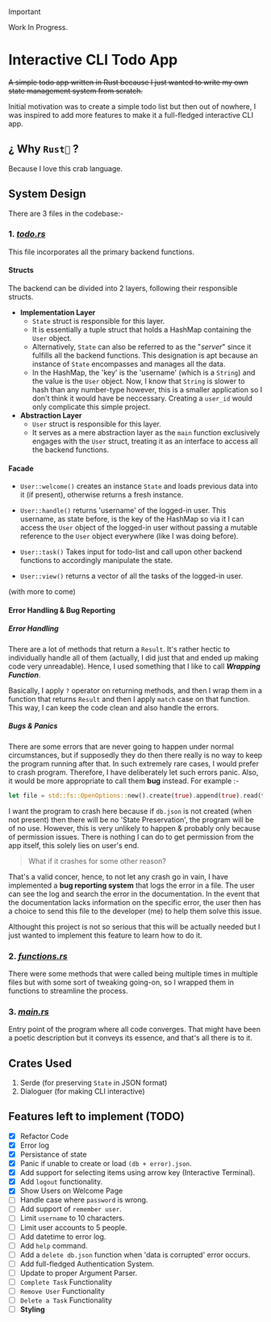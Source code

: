 > [!IMPORTANT]
> Work In Progress.

# Interactive CLI Todo App

~~A simple todo app written in Rust because I just wanted to write my own state management system from scratch.~~

Initial motivation was to create a simple todo list but then out of nowhere, I was inspired to add more features to make it a full-fledged interactive CLI app.

## ¿ Why `Rust🦀` ?

Because I love this crab language.

## System Design

There are 3 files in the codebase:-

### 1. <ins>_todo.rs_</ins>

This file incorporates all the primary backend functions.

#### Structs

The backend can be divided into 2 layers, following their responsible structs.

- **Implementation Layer**
   * `State` struct is responsible for this layer.
   * It is essentially a tuple struct that holds a HashMap containing the `User` object.
   * Alternatively, `State` can also be referred to as the "_server_" since it fulfills all the backend functions. This designation is apt because an instance of `State` encompasses and manages all the data.
   * In the HashMap, the 'key' is the 'username' (which is a `String`) and the value is the `User` object. Now, I know that `String` is slower to hash than any number-type however, this is a smaller application so I don't think it would have be neccessary. Creating a `user_id` would only complicate this simple project.
- **Abstraction Layer**
   * `User` struct is responsible for this layer.
   * It serves as a mere abstraction layer as the `main` function exclusively engages with the `User` struct, treating it as an interface to access all the backend functions.

#### Facade

- `User::welcome()` creates an instance `State` and loads previous data into it (if present), otherwise returns a fresh instance.

- `User::handle()` returns 'username' of the logged-in user. This username, as state before, is the key of the HashMap so via it I can access the `User` object of the logged-in user without passing a mutable reference to the `User` object everywhere (like I was doing before).

- `User::task()` Takes input for todo-list and call upon other backend functions to accordingly manipulate the state.

- `User::view()` returns a vector of all the tasks of the logged-in user.

(with more to come)

#### Error Handling & Bug Reporting

##### Error Handling

There are a lot of methods that return a `Result`. It's rather hectic to individually handle all of them (actually, I did just that and ended up making code very unreadable).
Hence, I used something that I like to call **_Wrapping Function_**.

Basically, I apply `?` operator on returning methods, and then I wrap them in a function that returns `Result` and then I apply `match` case on that function. This way, I can keep the code clean and also handle the errors.

##### Bugs & Panics

There are some errors that are never going to happen under normal circumstances, but if supposedly they do then there really is no way to keep the program running after that. In such extremely rare cases, I would prefer to crash program. Therefore, I have deliberately let such errors panic. Also, it would be more appropriate to call them **bug** instead.
For example :-

```rust
let file = std::fs::OpenOptions::new().create(true).append(true).read(true).open("db.json").expect("Database Error");
```

I want the program to crash here because if `db.json` is not created (when not present) then there will be no 'State Preservation', the program will be of no use. However, this is very unlikely to happen & probably only because of permission issues. There is nothing I can do to get permission from the app itself, this solely lies on user's end.

> What if it crashes for some other reason?

That's a valid concer, hence, to not let any crash go in vain, I have implemented a **bug reporting system** that logs the error in a file. The user can see the log and search the error in the documentation. In the event that the documentation lacks information on the specific error, the user then has a choice to send this file to the developer (me) to help them solve this issue.

Althought this project is not so serious that this will be actually needed but I just wanted to implement this feature to learn how to do it.

### 2. <ins>_functions.rs_</ins>

There were some methods that were called being multiple times in multiple files but with some sort of tweaking going-on, so I wrapped them in functions to streamline the process.

### 3. <ins>_main.rs_</ins>

Entry point of the program where all code converges. That might have been a poetic description but it conveys its essence, and that's all there is to it.

## Crates Used

1. Serde (for preserving `State` in JSON format)
2. Dialoguer (for making CLI interactive)

## Features left to implement (TODO)

- [x] Refactor Code
- [x] Error log
- [x] Persistance of state
- [x] Panic if unable to create or load `(db + error).json`.
- [x] Add support for selecting items using arrow key (Interactive Terminal).
- [x] Add `logout` functionality.
- [x] Show Users on Welcome Page
- [ ] Handle case where `password` is wrong.
- [ ] Add support of `remember user`.
- [ ] Limit `username` to 10 characters.
- [ ] Limit user accounts to 5 people.
- [ ] Add datetime to error log.
- [ ] Add `help` command.
- [ ] Add a `delete db.json` function when 'data is corrupted' error occurs.
- [ ] Add full-fledged Authentication System.
- [ ] Update to proper Argument Parser.
- [ ] `Complete Task` Functionality
- [ ] `Remove User` Functionality
- [ ] `Delete a Task` Functionality
- [ ] **Styling**